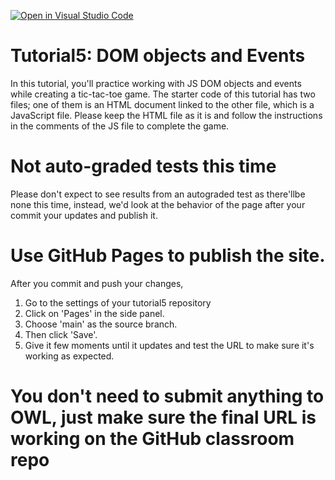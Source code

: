 [![Open in Visual Studio Code](https://classroom.github.com/assets/open-in-vscode-f059dc9a6f8d3a56e377f745f24479a46679e63a5d9fe6f495e02850cd0d8118.svg)](https://classroom.github.com/online_ide?assignment_repo_id=6047135&assignment_repo_type=AssignmentRepo)
# Tutorial5: DOM objects and Events
In this tutorial, you'll practice working with JS DOM objects and events while creating a tic-tac-toe game.
The starter code of this tutorial has two files; one of them is an HTML document linked to the other file, which is a JavaScript file. Please keep the HTML file as it is and follow the instructions in the comments of the JS file to complete the game.

# Not auto-graded tests this time
Please don't expect to see results from an autograded test as there'llbe none this time, instead, we'd look at the behavior of the page after your commit your updates and publish it. 

# Use GitHub Pages to publish the site.
After you commit and push your changes, 
1. Go to the settings of your tutorial5 repository
2. Click on 'Pages' in the side panel.
3. Choose 'main' as the source branch.
4. Then click 'Save'.
5. Give it few moments until it updates and test the URL to make sure it's working as expected.

# You don't need to submit anything to OWL, just make sure the final URL is working on the GitHub classroom repo
